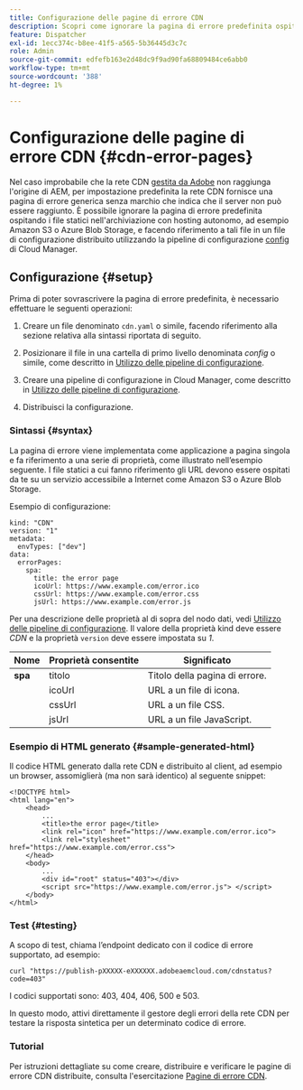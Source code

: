 ```yaml
---
title: Configurazione delle pagine di errore CDN
description: Scopri come ignorare la pagina di errore predefinita ospitando file statici nell’archiviazione self-hosted, ad esempio Amazon S3 o Azure Blob Storage, e facendo riferimento a essi in un file di configurazione distribuito utilizzando la pipeline di configurazione di Cloud Manager.
feature: Dispatcher
exl-id: 1ecc374c-b8ee-41f5-a565-5b36445d3c7c
role: Admin
source-git-commit: edfefb163e2d48dc9f9ad90fa68809484ce6abb0
workflow-type: tm+mt
source-wordcount: '388'
ht-degree: 1%

---
```



# Configurazione delle pagine di errore CDN {#cdn-error-pages}

Nel caso improbabile che la rete CDN [gestita da Adobe](/help/implementing/dispatcher/cdn.md#aem-managed-cdn) non raggiunga l&#39;origine di AEM, per impostazione predefinita la rete CDN fornisce una pagina di errore generica senza marchio che indica che il server non può essere raggiunto. È possibile ignorare la pagina di errore predefinita ospitando i file statici nell&#39;archiviazione con hosting autonomo, ad esempio Amazon S3 o Azure Blob Storage, e facendo riferimento a tali file in un file di configurazione distribuito utilizzando la pipeline di configurazione [config](/help/operations/config-pipeline.md#managing-in-cloud-manager) di Cloud Manager.

## Configurazione {#setup}

Prima di poter sovrascrivere la pagina di errore predefinita, è necessario effettuare le seguenti operazioni:

1. Creare un file denominato `cdn.yaml` o simile, facendo riferimento alla sezione relativa alla sintassi riportata di seguito.

1. Posizionare il file in una cartella di primo livello denominata *config* o simile, come descritto in [Utilizzo delle pipeline di configurazione](/help/operations/config-pipeline.md#folder-structure).

1. Creare una pipeline di configurazione in Cloud Manager, come descritto in [Utilizzo delle pipeline di configurazione](/help/operations/config-pipeline.md#managing-in-cloud-manager).

1. Distribuisci la configurazione.

### Sintassi {#syntax}

La pagina di errore viene implementata come applicazione a pagina singola e fa riferimento a una serie di proprietà, come illustrato nell’esempio seguente.  I file statici a cui fanno riferimento gli URL devono essere ospitati da te su un servizio accessibile a Internet come Amazon S3 o Azure Blob Storage.

Esempio di configurazione:

```
kind: "CDN"
version: "1"
metadata:
  envTypes: ["dev"]
data:
  errorPages:
    spa:
      title: the error page
      icoUrl: https://www.example.com/error.ico
      cssUrl: https://www.example.com/error.css
      jsUrl: https://www.example.com/error.js
```

Per una descrizione delle proprietà al di sopra del nodo dati, vedi [Utilizzo delle pipeline di configurazione](/help/operations/config-pipeline.md#common-syntax). Il valore della proprietà kind deve essere *CDN* e la proprietà `version` deve essere impostata su *1*.


| Nome | Proprietà consentite | Significato |
|-----------|--------------------------|-------------|
| **spa** | titolo | Titolo della pagina di errore. |
|     | icoUrl | URL a un file di icona. |
|     | cssUrl | URL a un file CSS. |
|     | jsUrl | URL a un file JavaScript. |

### Esempio di HTML generato {#sample-generated-html}

Il codice HTML generato dalla rete CDN e distribuito al client, ad esempio un browser, assomiglierà (ma non sarà identico) al seguente snippet:

```
<!DOCTYPE html>
<html lang="en">
    <head>
        ...
        <title>the error page</title>
        <link rel="icon" href="https://www.example.com/error.ico">
        <link rel="stylesheet" href="https://www.example.com/error.css">
    </head>
    <body>
        ...
        <div id="root" status="403"></div>
        <script src="https://www.example.com/error.js"> </script>
    </body>
</html>
```

### Test {#testing}

A scopo di test, chiama l’endpoint dedicato con il codice di errore supportato, ad esempio:

```
curl "https://publish-pXXXXX-eXXXXXX.adobeaemcloud.com/cdnstatus?code=403"
```

I codici supportati sono: 403, 404, 406, 500 e 503.

In questo modo, attivi direttamente il gestore degli errori della rete CDN per testare la risposta sintetica per un determinato codice di errore.

### Tutorial

Per istruzioni dettagliate su come creare, distribuire e verificare le pagine di errore CDN distribuite, consulta l&#39;esercitazione [Pagine di errore CDN](https://experienceleague.adobe.com/it/docs/experience-manager-learn/cloud-service/content-delivery/custom-error-pages#cdn-error-pages).


